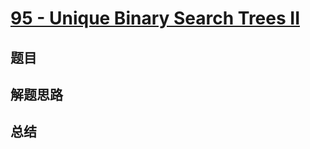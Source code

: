 # [95 - Unique Binary Search Trees II](https://leetcode.com/problems/unique-binary-search-trees-ii/)

## 题目


## 解题思路


## 总结


